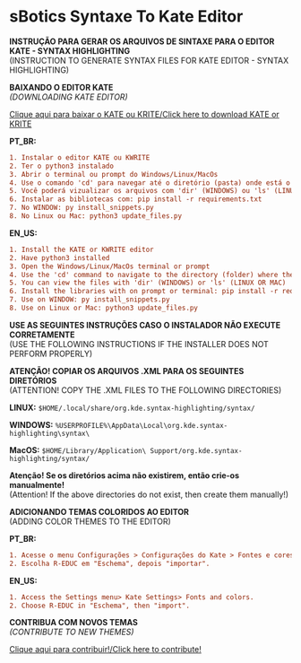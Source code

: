 # sBotics Syntaxe To Kate Editor
**INSTRUÇÃO PARA GERAR OS ARQUIVOS DE SINTAXE PARA O EDITOR KATE - SYNTAX HIGHLIGHTING**\
(INSTRUCTION TO GENERATE SYNTAX FILES FOR KATE EDITOR - SYNTAX HIGHLIGHTING)

**BAIXANDO O EDITOR KATE**\
_(DOWNLOADING KATE EDITOR)_

[Clique aqui para baixar o KATE ou KRITE/Click here to download KATE or KRITE](https://kate-editor.org/pt-br/)

**PT_BR:**
```diff
1. Instalar o editor KATE ou KWRITE
2. Ter o python3 instalado
3. Abrir o terminal ou prompt do Windows/Linux/MacOs
4. Use o comando 'cd' para navegar até o diretório (pasta) onde está o arquivo update_files.py
5. Você poderá vizualizar os arquivos com 'dir' (WINDOWS) ou 'ls' (LINUX OU MAC)
6. Instalar as bibliotecas com: pip install -r requirements.txt
7. No WINDOW: py install_snippets.py
8. No Linux ou Mac: python3 update_files.py
```

**EN_US:**
```diff
1. Install the KATE or KWRITE editor
2. Have python3 installed
3. Open the Windows/Linux/MacOs terminal or prompt
4. Use the 'cd' command to navigate to the directory (folder) where the update_files.py file is located
5. You can view the files with 'dir' (WINDOWS) or 'ls' (LINUX OR MAC)
6. Install the libraries with on prompt or terminal: pip install -r requirements.txt
7. Use on WINDOW: py install_snippets.py
8. Use on Linux or Mac: python3 update_files.py
```

**USE AS SEGUINTES INSTRUÇÕES CASO O INSTALADOR NÃO EXECUTE CORRETAMENTE**\
(USE THE FOLLOWING INSTRUCTIONS IF THE INSTALLER DOES NOT PERFORM PROPERLY)

**ATENÇÃO! COPIAR OS ARQUIVOS .XML PARA OS SEGUINTES DIRETÓRIOS**\
(ATTENTION! COPY THE .XML FILES TO THE FOLLOWING DIRECTORIES)

**LINUX:** `$HOME/.local/share/org.kde.syntax-highlighting/syntax/`

**WINDOWS:** `%USERPROFILE%\AppData\Local\org.kde.syntax-highlighting\syntax\`

**MacOS:** `$HOME/Library/Application\ Support/org.kde.syntax-highlighting/syntax/`


**Atenção! Se os diretórios acima não existirem, então crie-os manualmente!**\
(Attention! If the above directories do not exist, then create them manually!)


**ADICIONANDO TEMAS COLORIDOS AO EDITOR**\
(ADDING COLOR THEMES TO THE EDITOR)

**PT_BR:**
```diff
1. Acesse o menu Configurações > Configurações do Kate > Fontes e cores.
2. Escolha R-EDUC em "Eschema", depois "importar".
```

**EN_US:** 
```diff
1. Access the Settings menu> Kate Settings> Fonts and colors.
2. Choose R-EDUC in "Eschema", then "import".
```

**CONTRIBUA COM NOVOS TEMAS**\
_(CONTRIBUTE TO NEW THEMES)_

[Clique aqui para contribuir!/Click here to contribute!](https://github.com/iagolirapasssos/sBoticsThemesToKateEditor.git)
